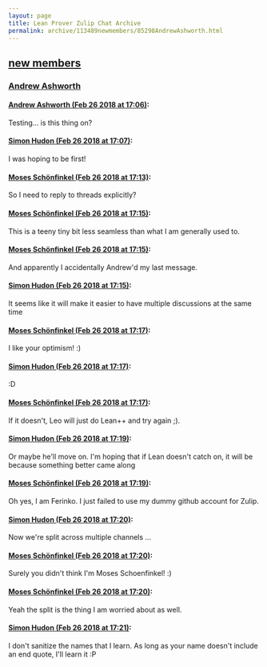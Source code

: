 ```yaml
---
layout: page
title: Lean Prover Zulip Chat Archive 
permalink: archive/113489newmembers/85298AndrewAshworth.html
---
```


## [new members](index.html)
### [Andrew Ashworth](85298AndrewAshworth.html)

#### [Andrew Ashworth (Feb 26 2018 at 17:06)](https://leanprover.zulipchat.com/#narrow/stream/113489-new%20members/topic/Andrew%20Ashworth/near/123002176):
Testing... is this thing on?

#### [Simon Hudon (Feb 26 2018 at 17:07)](https://leanprover.zulipchat.com/#narrow/stream/113489-new%20members/topic/Andrew%20Ashworth/near/123002194):
I was hoping to be first!

#### [Moses Schönfinkel (Feb 26 2018 at 17:13)](https://leanprover.zulipchat.com/#narrow/stream/113489-new%20members/topic/Andrew%20Ashworth/near/123002431):
So I need to reply to threads explicitly?

#### [Moses Schönfinkel (Feb 26 2018 at 17:15)](https://leanprover.zulipchat.com/#narrow/stream/113489-new%20members/topic/Andrew%20Ashworth/near/123002496):
This is a teeny tiny bit less seamless than what I am generally used to.

#### [Moses Schönfinkel (Feb 26 2018 at 17:15)](https://leanprover.zulipchat.com/#narrow/stream/113489-new%20members/topic/Andrew%20Ashworth/near/123002511):
And apparently I accidentally Andrew'd my last message.

#### [Simon Hudon (Feb 26 2018 at 17:15)](https://leanprover.zulipchat.com/#narrow/stream/113489-new%20members/topic/Andrew%20Ashworth/near/123002512):
It seems like it will make it easier to have multiple discussions at the same time

#### [Moses Schönfinkel (Feb 26 2018 at 17:17)](https://leanprover.zulipchat.com/#narrow/stream/113489-new%20members/topic/Andrew%20Ashworth/near/123002577):
I like your optimism! :)

#### [Simon Hudon (Feb 26 2018 at 17:17)](https://leanprover.zulipchat.com/#narrow/stream/113489-new%20members/topic/Andrew%20Ashworth/near/123002588):
:D

#### [Moses Schönfinkel (Feb 26 2018 at 17:17)](https://leanprover.zulipchat.com/#narrow/stream/113489-new%20members/topic/Andrew%20Ashworth/near/123002594):
If it doesn't, Leo will just do Lean++ and try again ;).

#### [Simon Hudon (Feb 26 2018 at 17:19)](https://leanprover.zulipchat.com/#narrow/stream/113489-new%20members/topic/Andrew%20Ashworth/near/123002689):
Or maybe he'll move on. I'm hoping that if Lean doesn't catch on, it will be because something better came along

#### [Moses Schönfinkel (Feb 26 2018 at 17:19)](https://leanprover.zulipchat.com/#narrow/stream/113489-new%20members/topic/Andrew%20Ashworth/near/123002696):
Oh yes, I am Ferinko. I just failed to use my dummy github account for Zulip.

#### [Simon Hudon (Feb 26 2018 at 17:20)](https://leanprover.zulipchat.com/#narrow/stream/113489-new%20members/topic/Andrew%20Ashworth/near/123002752):
Now we're split across multiple channels ...

#### [Moses Schönfinkel (Feb 26 2018 at 17:20)](https://leanprover.zulipchat.com/#narrow/stream/113489-new%20members/topic/Andrew%20Ashworth/near/123002764):
Surely you didn't think I'm Moses Schoenfinkel! :)

#### [Moses Schönfinkel (Feb 26 2018 at 17:20)](https://leanprover.zulipchat.com/#narrow/stream/113489-new%20members/topic/Andrew%20Ashworth/near/123002769):
Yeah the split is the thing I am worried about as well.

#### [Simon Hudon (Feb 26 2018 at 17:21)](https://leanprover.zulipchat.com/#narrow/stream/113489-new%20members/topic/Andrew%20Ashworth/near/123002790):
I don't sanitize the names that I learn. As long as your name doesn't include an end quote, I'll learn it :P


